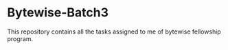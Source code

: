 # Bytewise-Batch3
This repository contains all the tasks assigned to me of bytewise fellowship program.

